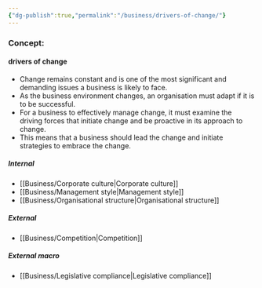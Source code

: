 ```yaml
---
{"dg-publish":true,"permalink":"/business/drivers-of-change/"}
---
```


### Concept:
#### drivers of change
- Change remains constant and is one of the most significant and demanding issues  a business is likely to face.
- As the business environment changes, an organisation must adapt if it is to be successful. 
- For a business to effectively manage change, it must examine the driving forces that initiate change and be proactive in its approach to change.
- This means that a business should lead the change and initiate strategies to embrace the change.
##### Internal
- [[Business/Corporate culture\|Corporate culture]]
- [[Business/Management style\|Management style]]
- [[Business/Organisational structure\|Organisational structure]]
##### External
- [[Business/Competition\|Competition]]
##### External macro
- [[Business/Legislative compliance\|Legislative compliance]]